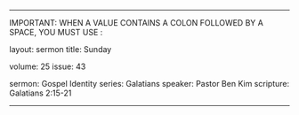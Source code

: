 ---

IMPORTANT: WHEN A VALUE CONTAINS A COLON FOLLOWED BY A SPACE, YOU MUST USE &#58;

layout: sermon
title: Sunday

volume: 25
issue: 43

sermon: Gospel Identity
series: Galatians
speaker: Pastor Ben Kim
scripture: Galatians 2:15-21

---